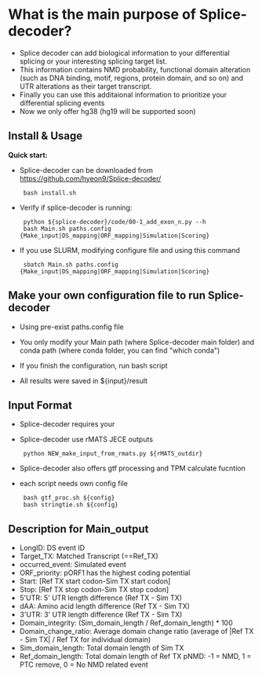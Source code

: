 # What is the main purpose of Splice-decoder?
* Splice decoder can add biological information to your differential splicing or your interesting splicing target list.
* This information contains NMD probability, functional domain alteration (such as DNA binding, motif, regions, protein domain, and so on) and UTR alterations as their target transcript.
* Finally you can use this additaional information to prioritize your differential splicing events
* Now we only offer hg38 (hg19 will be supported soon)

## Install & Usage
**Quick start:**  
* Splice-decoder can be downloaded from https://github.com/hyeon9/Splice-decoder/

       bash install.sh

* Verify if splice-decoder is running:

       python ${splice-decoder}/code/00-1_add_exon_n.py --h
       bash Main.sh paths.config {Make_input|DS_mapping|ORF_mapping|Simulation|Scoring}

* If you use SLURM, modifying configure file and using this command

       sbatch Main.sh paths.config {Make_input|DS_mapping|ORF_mapping|Simulation|Scoring}
  
## Make your own configuration file to run Splice-decoder
- Using pre-exist paths.config file
- You only modify your Main path (where Splice-decoder main folder) and conda path (where conda folder, you can find "which conda")
  
- If you finish the configuration, run bash script
- All results were saved in ${input}/result

## Input Format
* Splice-decoder requires your 

* Splice-decoder use rMATS JECE outputs
  
       python NEW_make_input_from_rmats.py ${rMATS_outdir}

* Splice-decoder also offers gtf processing and TPM calculate fucntion
* each script needs own config file

       bash gtf_proc.sh ${config}
       bash stringtie.sh ${config}

## Description for Main_output
- LongID: DS event ID
- Target_TX: Matched Transcript (==Ref_TX)
- occurred_event: Simulated event
- ORF_priority: pORF1 has the highest coding potential
- Start: [Ref TX start codon-Sim TX start codon]
- Stop: [Ref TX stop codon-Sim TX stop codon]
- 5'UTR: 5' UTR length difference (Ref TX - Sim TX)
- dAA: Amino acid length difference (Ref TX - Sim TX)
- 3'UTR: 3' UTR length difference (Ref TX - Sim TX)
- Domain_integrity: (Sim_domain_length / Ref_domain_length) * 100
- Domain_change_ratio: Average domain change ratio (average of |Ref TX - Sim TX| / Ref TX for individual domain)
- Sim_domain_length: Total domain length of Sim TX
- Ref_domain_length: Total domain length of Ref TX
pNMD: -1 = NMD, 1 = PTC remove, 0 = No NMD related event
